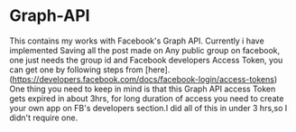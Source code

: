 # Graph-API
This contains my works with Facebook's Graph API.
Currently i have implemented Saving all the post made on Any public group on facebook, one just needs the group id and Facebook developers Access Token, you can get one by following steps from [here].(https://developers.facebook.com/docs/facebook-login/access-tokens)
One thing you need to keep in mind is that this Graph API access Token gets expired in about 3hrs, for long duration of access you need to create your own app on FB's developers section.I did all of this in under 3 hrs,so I didn't require one.
